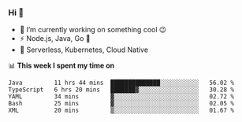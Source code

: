 ### Hi 👋

<!--
**nodejh/nodejh** is a ✨ _special_ ✨ repository because its `README.md` (this file) appears on your GitHub profile.

Here are some ideas to get you started:

- 🔭 I’m currently working on ...
- 🌱 I’m currently learning ...
- 👯 I’m looking to collaborate on ...
- 🤔 I’m looking for help with ...
- 💬 Ask me about ...
- 📫 How to reach me: ...
- 😄 Pronouns: ...
- ⚡ Fun fact: ...
-->

- 🔭 I’m currently working on something cool :wink:
- ⚡ Node.js, Java, Go :thought_balloon:
- 🤖 Serverless, Kubernetes, Cloud Native

📊 **This week I spent my time on**

<!--START_SECTION:waka-->
```text
Java         11 hrs 44 mins  ██████████████░░░░░░░░░░░   56.02 % 
TypeScript   6 hrs 20 mins   ███████▓░░░░░░░░░░░░░░░░░   30.28 % 
YAML         34 mins         ▓░░░░░░░░░░░░░░░░░░░░░░░░   02.72 % 
Bash         25 mins         ▓░░░░░░░░░░░░░░░░░░░░░░░░   02.05 % 
XML          20 mins         ▒░░░░░░░░░░░░░░░░░░░░░░░░   01.67 % 
```
<!--END_SECTION:waka-->


<!--
:traffic_light: **Visitors**

![visitors](https://visitor-badge.glitch.me/badge?page_id=nodejh.nodejh)
-->
